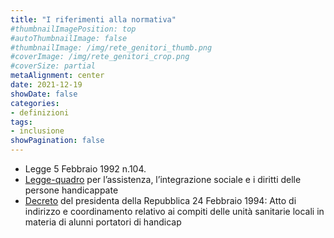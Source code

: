 ```yaml
---
title: "I riferimenti alla normativa"
#thumbnailImagePosition: top
#autoThumbnailImage: false
#thumbnailImage: /img/rete_genitori_thumb.png
#coverImage: /img/rete_genitori_crop.png
#coverSize: partial
metaAlignment: center
date: 2021-12-19
showDate: false
categories:
- definizioni
tags:
- inclusione
showPagination: false
---
```


* Legge 5 Febbraio 1992 n.104. 
* [Legge-quadro](https://www.gazzettaufficiale.it/eli/id/1992/02/17/092G0108/sg) per l’assistenza, l’integrazione sociale e i diritti delle persone handicappate
* [Decreto](https://www.gazzettaufficiale.it/eli/id/1994/04/06/094A2245/sg) del presidenta della Repubblica 24 Febbraio 1994: Atto di indirizzo e coordinamento relativo ai compiti delle unità sanitarie locali in materia di alunni portatori di handicap
